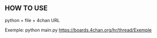 ## HOW TO USE
python + file + 4chan URL


Exemple: python main.py https://boards.4chan.org/hr/thread/Exemple
